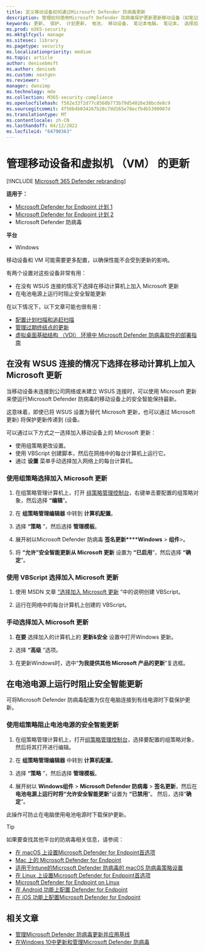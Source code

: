 ```yaml
---
title: 定义移动设备如何通过Microsoft Defender 防病毒更新
description: 管理如何使用Microsoft Defender 防病毒保护更新更新移动设备（如笔记本电脑）。
keywords: 更新， 保护， 计划更新， 电池， 移动设备， 笔记本电脑， 笔记本， 选择加入， microsoft 更新， wsus， 替代
ms.prod: m365-security
ms.mktglfcycl: manage
ms.sitesec: library
ms.pagetype: security
ms.localizationpriority: medium
ms.topic: article
author: denisebmsft
ms.author: deniseb
ms.custom: nextgen
ms.reviewer: ''
manager: dansimp
ms.technology: mde
ms.collection: M365-security-compliance
ms.openlocfilehash: f582e33f2d77c8560b773b79d54026e38bcde8c9
ms.sourcegitcommit: 4f56b4b034267b28c7dd165e78ecfb4b5390087d
ms.translationtype: MT
ms.contentlocale: zh-CN
ms.lasthandoff: 04/12/2022
ms.locfileid: "64790363"
---
```

# <a name="manage-updates-for-mobile-devices-and-virtual-machines-vms"></a>管理移动设备和虚拟机 （VM） 的更新

[!INCLUDE [Microsoft 365 Defender rebranding](../../includes/microsoft-defender.md)]


**适用于：**

- [Microsoft Defender for Endpoint 计划 1](https://go.microsoft.com/fwlink/p/?linkid=2154037)
- [Microsoft Defender for Endpoint 计划 2](https://go.microsoft.com/fwlink/p/?linkid=2154037)
- Microsoft Defender 防病毒

**平台**
- Windows

移动设备和 VM 可能需要更多配置，以确保性能不会受到更新的影响。

有两个设置对这些设备非常有用：

- 在没有 WSUS 连接的情况下选择在移动计算机上加入 Microsoft 更新
- 在电池电源上运行时阻止安全智能更新

在以下情况下，以下文章可能也很有用：
- [配置计划扫描和追赶扫描](scheduled-catch-up-scans-microsoft-defender-antivirus.md)
- [管理过期终结点的更新](manage-outdated-endpoints-microsoft-defender-antivirus.md)
- [虚拟桌面基础结构 （VDI） 环境中 Microsoft Defender 防病毒软件的部署指南](deployment-vdi-microsoft-defender-antivirus.md)

## <a name="opt-in-to-microsoft-update-on-mobile-computers-without-a-wsus-connection"></a>在没有 WSUS 连接的情况下选择在移动计算机上加入 Microsoft 更新

当移动设备未连接到公司网络或未建立 WSUS 连接时，可以使用 Microsoft 更新来使运行Microsoft Defender 防病毒的移动设备上的安全智能保持最新。

这意味着，即使已将 WSUS 设置为替代 Microsoft 更新，也可以通过 Microsoft 更新) 将保护更新传递到 (设备。

可以通过以下方式之一选择加入移动设备上的 Microsoft 更新：

- 使用组策略更改设置。
- 使用 VBScript 创建脚本，然后在网络中的每台计算机上运行它。
- 通过 **设置** 菜单手动选择加入网络上的每台计算机。

### <a name="use-group-policy-to-opt-in-to-microsoft-update"></a>使用组策略选择加入 Microsoft 更新

1. 在组策略管理计算机上，打开 [组策略管理控制台](/previous-versions/windows/it-pro/windows-server-2008-R2-and-2008/cc731212(v=ws.11))，右键单击要配置的组策略对象，然后选择 **“编辑**”。

2. 在 **组策略管理编辑器** 中转到 **计算机配置**。

3. 选择 **“策略** ”，然后选择 **管理模板**。

4. 展开树以Microsoft Defender 防病毒 **签名更新****Windows** \> **组件**\>。

5. 将 **“允许”安全智能更新从 Microsoft 更新** 设置为 **“已启用**”，然后选择  **“确定**”。

### <a name="use-a-vbscript-to-opt-in-to-microsoft-update"></a>使用 VBScript 选择加入 Microsoft 更新

1. 使用 MSDN 文章 [“选择加入 Microsoft 更新](/windows/win32/wua_sdk/opt-in-to-microsoft-update) ”中的说明创建 VBScript。

2. 运行在网络中的每台计算机上创建的 VBScript。

### <a name="manually-opt-in-to-microsoft-update"></a>手动选择加入 Microsoft 更新

1. **在要** 选择加入的计算机上的 **更新&安全** 设置中打开Windows 更新。

2. 选择 **“高级** ”选项。

3. 在更新Windows时，选中“**为我提供其他 Microsoft 产品的更新**”复选框。

## <a name="prevent-security-intelligence-updates-when-running-on-battery-power"></a>在电池电源上运行时阻止安全智能更新

可将Microsoft Defender 防病毒配置为仅在电脑连接到有线电源时下载保护更新。

### <a name="use-group-policy-to-prevent-security-intelligence-updates-on-battery-power"></a>使用组策略阻止电池电源的安全智能更新

1. 在组策略管理计算机上，打开[组策略管理控制台](/previous-versions/windows/it-pro/windows-server-2008-R2-and-2008/cc731212(v=ws.11))，选择要配置的组策略对象，然后将其打开进行编辑。

2. 在 **组策略管理编辑器** 中转到 **计算机配置**。

3. 选择 **“策略** ”，然后选择 **管理模板**。

4. 展开树以 **Windows组件** \> **Microsoft Defender 防病毒** \> **签名更新**，然后在 **电池电源上运行时将“允许安全智能更新**”设置为 **“已禁用**”。 然后，选择“**确定**”。

此操作可防止在电脑使用电池电源时下载保护更新。

> [!TIP]
> 如果要查找其他平台的防病毒相关信息，请参阅：
> - [在 macOS 上设置Microsoft Defender for Endpoint首选项](mac-preferences.md)
> - [Mac 上的 Microsoft Defender for Endpoint](microsoft-defender-endpoint-mac.md)
> - [适用于Intune的Microsoft Defender 防病毒的 macOS 防病毒策略设置](/mem/intune/protect/antivirus-microsoft-defender-settings-macos)
> - [在 Linux 上设置Microsoft Defender for Endpoint首选项](linux-preferences.md)
> - [Microsoft Defender for Endpoint on Linux](microsoft-defender-endpoint-linux.md)
> - [在 Android 功能上配置 Defender for Endpoint](android-configure.md)
> - [在 iOS 功能上配置Microsoft Defender for Endpoint](ios-configure-features.md)

## <a name="related-articles"></a>相关文章

- [管理Microsoft Defender 防病毒更新并应用基线](manage-updates-baselines-microsoft-defender-antivirus.md)
- [在Windows 10中更新和管理Microsoft Defender 防病毒](deploy-manage-report-microsoft-defender-antivirus.md)